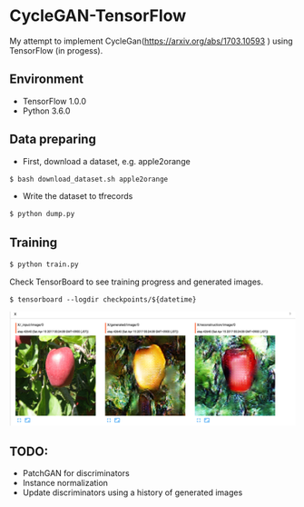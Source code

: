 # CycleGAN-TensorFlow
My attempt to implement CycleGan(https://arxiv.org/abs/1703.10593
) using TensorFlow (in progess).

## Environment

* TensorFlow 1.0.0
* Python 3.6.0

## Data preparing

* First, download a dataset, e.g. apple2orange

```bash
$ bash download_dataset.sh apple2orange
```

* Write the dataset to tfrecords

```bash
$ python dump.py
```

## Training

```bash
$ python train.py
```

Check TensorBoard to see training progress and generated images.

```
$ tensorboard --logdir checkpoints/${datetime}
```

![train image](samples/train.png)


## TODO:

* PatchGAN for discriminators
* Instance normalization
* Update discriminators using a history of generated images
